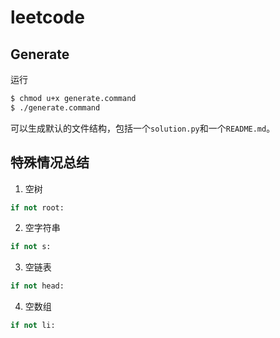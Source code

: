 # leetcode

## Generate

运行
```bash
$ chmod u+x generate.command
$ ./generate.command
```
可以生成默认的文件结构，包括一个`solution.py`和一个`README.md`。

## 特殊情况总结

1. 空树

```Python
if not root:
```

2. 空字符串

```Python
if not s:
```

3. 空链表

```Python
if not head:
```

4. 空数组

```Python
if not li:
```